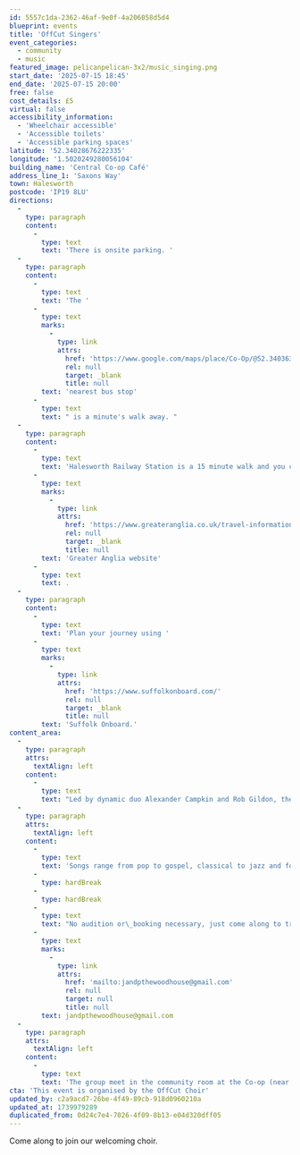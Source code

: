 ```yaml
---
id: 5557c1da-2362-46af-9e0f-4a206058d5d4
blueprint: events
title: 'OffCut Singers'
event_categories:
  - community
  - music
featured_image: pelicanpelican-3x2/music_singing.png
start_date: '2025-07-15 18:45'
end_date: '2025-07-15 20:00'
free: false
cost_details: £5
virtual: false
accessibility_information:
  - 'Wheelchair accessible'
  - 'Accessible toilets'
  - 'Accessible parking spaces'
latitude: '52.34028676222335'
longitude: '1.5020249280056104'
building_name: 'Central Co-op Café'
address_line_1: 'Saxons Way'
town: Halesworth
postcode: 'IP19 8LU'
directions:
  -
    type: paragraph
    content:
      -
        type: text
        text: 'There is onsite parking. '
  -
    type: paragraph
    content:
      -
        type: text
        text: 'The '
      -
        type: text
        marks:
          -
            type: link
            attrs:
              href: 'https://www.google.com/maps/place/Co-Op/@52.3403638,1.5007913,19.2z/data=!4m20!1m13!4m12!1m6!1m2!1s0x47d98b39f1249cd3:0x1cf19a068bef06f8!2sCo-Op,+Halesworth+IP19+8SB!2m2!1d1.502053!2d52.340305!1m3!2m2!1d1.5017585!2d52.3404858!3e0!3m5!1s0x47d98b39f1249cd3:0x1cf19a068bef06f8!8m2!3d52.340305!4d1.502053!16s%2Fg%2F1q67c2qvd?entry=ttu&g_ep=EgoyMDI1MDIxMi4wIKXMDSoJLDEwMjExNDUzSAFQAw%3D%3D'
              rel: null
              target: _blank
              title: null
        text: 'nearest bus stop'
      -
        type: text
        text: " is a minute's walk away. "
  -
    type: paragraph
    content:
      -
        type: text
        text: 'Halesworth Railway Station is a 15 minute walk and you can find train times on the '
      -
        type: text
        marks:
          -
            type: link
            attrs:
              href: 'https://www.greateranglia.co.uk/travel-information/station-information/has'
              rel: null
              target: _blank
              title: null
        text: 'Greater Anglia website'
      -
        type: text
        text: .
  -
    type: paragraph
    content:
      -
        type: text
        text: 'Plan your journey using '
      -
        type: text
        marks:
          -
            type: link
            attrs:
              href: 'https://www.suffolkonboard.com/'
              rel: null
              target: _blank
              title: null
        text: 'Suffolk Onboard.'
content_area:
  -
    type: paragraph
    attrs:
      textAlign: left
    content:
      -
        type: text
        text: "Led by dynamic duo Alexander Campkin and Rob Gildon, the group is welcoming and sociable, and open to all abilities.\_"
  -
    type: paragraph
    attrs:
      textAlign: left
    content:
      -
        type: text
        text: 'Songs range from pop to gospel, classical to jazz and folk. Music is taught mainly by ear and sometimes supplemented by sheet music and recordings.'
      -
        type: hardBreak
      -
        type: hardBreak
      -
        type: text
        text: "​No audition or\_booking necessary, just come along to try it out. Contact Pat for more information via "
      -
        type: text
        marks:
          -
            type: link
            attrs:
              href: 'mailto:jandpthewoodhouse@gmail.com'
              rel: null
              target: null
              title: null
        text: jandpthewoodhouse@gmail.com
  -
    type: paragraph
    attrs:
      textAlign: left
    content:
      -
        type: text
        text: 'The group meet in the community room at the Co-op (near the café).'
cta: 'This event is organised by the OffCut Choir'
updated_by: c2a9acd7-26be-4f49-89cb-918d0960210a
updated_at: 1739979289
duplicated_from: 0d24c7e4-7026-4f09-8b13-e04d320dff05
---
```

Come along to join our welcoming choir.